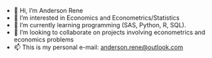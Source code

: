 - 👋 Hi, I’m Anderson Rene
- 👀 I’m interested in Economics and Econometrics/Statistics
- 🌱 I’m currently learning programming (SAS, Python, R, SQL).
- 💞️ I’m looking to collaborate on projects involving econometrics and economics problems
- 📫 This is my personal e-mail: anderson.rene@outlook.com

<!---
andersonrene/andersonrene is a ✨ special ✨ repository because its `README.md` (this file) appears on your GitHub profile.
You can click the Preview link to take a look at your changes.
--->
